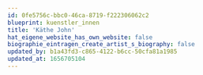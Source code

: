 ```yaml
---
id: 0fe5756c-bbc0-46ca-8719-f222306062c2
blueprint: kuenstler_innen
title: 'Käthe John'
hat_eigene_website_has_own_website: false
biographie_eintragen_create_artist_s_biography: false
updated_by: b1a43fd3-c865-4122-b6cc-50cfa81a1985
updated_at: 1656705104
---
```

